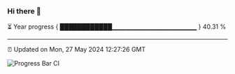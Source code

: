 ### Hi there 👋

⏳ Year progress { ████████████▁▁▁▁▁▁▁▁▁▁▁▁▁▁▁▁▁▁ } 40.31 %

---

⏰ Updated on Mon, 27 May 2024 12:27:26 GMT

![Progress Bar CI](https://github.com/liununu/liununu/workflows/Progress%20Bar%20CI/badge.svg)
